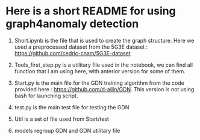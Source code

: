 # Here is a short README for using graph4anomaly detection

  1) Short.ipynb is the file that is used to create the graph structure. Here we used a preprocessed dataset from the 5G3E dataset : https://github.com/cedric-cnam/5G3E-dataset

  2) Tools_first_step.py is a utilitary file used in the notebook, we can find all function that I am using here, with anterior version for some of them.
  
  3) Start.py is the main file for the GDN training algorithm from the code provided here : https://github.com/d-ailin/GDN. This version is not using bash for launching script.
  
  4) test.py is the main test file for testing the GDN
  
  5) Util is a set of file used from Start/test
  
  6) models regroup GDN and GDN utilitary file  
